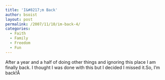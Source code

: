 ```yaml
---
title: 'I&#8217;m Back'
author: bsoist
layout: post
permalink: /2007/11/10/im-back-4/
categories:
  - Faith
  - Family
  - Freedom
  - Fun
---
```

After a year and a half of doing other things and ignoring this place I am finally back. I thought I was done with this but I decided I missed it.So, I&#8217;m back!Â 